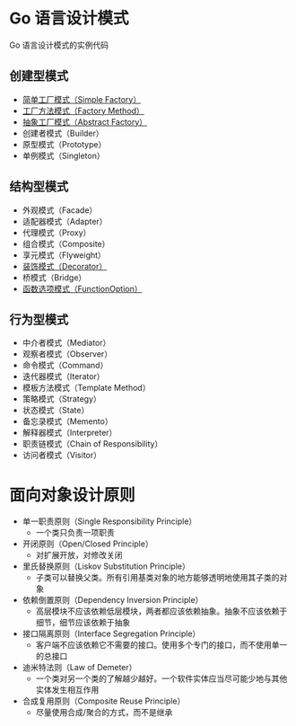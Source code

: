 # Go 语言设计模式

Go 语言设计模式的实例代码

## 创建型模式
- [简单工厂模式（Simple Factory）](./00SimpleFactory.md)
- [工厂方法模式（Factory Method）](./01FactoryMethod.md)
- [抽象工厂模式（Abstract Factory）](./02AbstractFactory.md)
- 创建者模式（Builder）
- 原型模式（Prototype）
- 单例模式（Singleton）

## 结构型模式
- 外观模式（Facade）
- 适配器模式（Adapter）
- 代理模式（Proxy）
- 组合模式（Composite）
- 享元模式（Flyweight）
- [装饰模式（Decorator）](./11Decorator.go)
- 桥模式（Bridge）
- [函数选项模式（FunctionOption）](./25FunctionOption.go)

## 行为型模式
- 中介者模式（Mediator）
- 观察者模式（Observer）
- 命令模式（Command）
- 迭代器模式（Iterator）
- 模板方法模式（Template Method）
- 策略模式（Strategy）
- 状态模式（State）
- 备忘录模式（Memento）
- 解释器模式（Interpreter）
- 职责链模式（Chain of Responsibility）
- 访问者模式（Visitor）

# 面向对象设计原则
- 单一职责原则（Single Responsibility Principle）
    - 一个类只负责一项职责  
- 开闭原则（Open/Closed Principle）
    - 对扩展开放，对修改关闭
- 里氏替换原则（Liskov Substitution Principle）
    - 子类可以替换父类。所有引用基类对象的地方能够透明地使用其子类的对象	
- 依赖倒置原则（Dependency Inversion Principle）
    - 高层模块不应该依赖低层模块，两者都应该依赖抽象。抽象不应该依赖于细节，细节应该依赖于抽象
- 接口隔离原则（Interface Segregation Principle）
    - 客户端不应该依赖它不需要的接口。使用多个专门的接口，而不使用单一的总接口
- 迪米特法则（Law of Demeter）
    - 一个类对另一个类的了解越少越好。一个软件实体应当尽可能少地与其他实体发生相互作用
- 合成复用原则（Composite Reuse Principle）
    - 尽量使用合成/聚合的方式，而不是继承